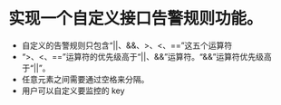 # 实现一个自定义接口告警规则功能。
- 自定义的告警规则只包含“||、&&、>、<、==”这五个运算符
- “>、<、==”运算符的优先级高于“||、&&”运算符。“&&”运算符优先级高于“||”。
- 任意元素之间需要通过空格来分隔。
- 用户可以自定义要监控的 key
